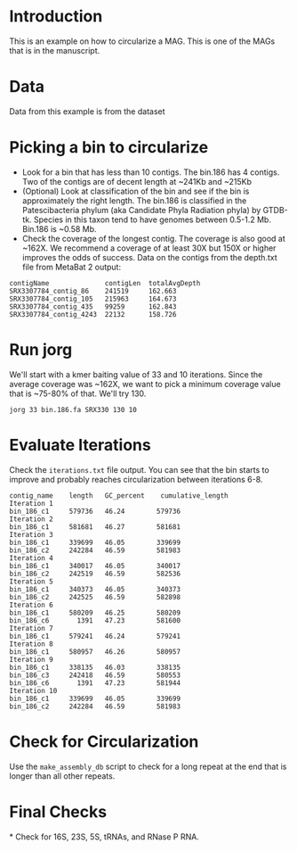 
<h1> Introduction </h1>

This is an example on how to circularize a MAG.  This is one of the MAGs that is in the manuscript.

<h1> Data </h1>
  
Data from this example is from the dataset 

<h1> Picking a bin to circularize </h2>

* Look for a bin that has less than 10 contigs. The bin.186 has 4 contigs. Two of the contigs are of decent length at ~241Kb and ~215Kb
* (Optional) Look at classification of the bin and see if the bin is approximately the right length.  The bin.186 is classified in the Patescibacteria phylum (aka Candidate Phyla Radiation phyla) by GTDB-tk.  Species in this taxon tend to have genomes between 0.5-1.2 Mb. Bin.186 is ~0.58 Mb.
* Check the coverage of the longest contig. The coverage is also good at ~162X. We recommend a coverage of at least 30X but 150X or higher improves the odds of success.  Data on the contigs from the depth.txt file from MetaBat 2 output:
```
contigName              contigLen  totalAvgDepth	
SRX3307784_contig_86    241519     162.663	      
SRX3307784_contig_105   215963     164.673	      
SRX3307784_contig_435   99259      162.843	      
SRX3307784_contig_4243  22132      158.726	      
```

<h1> Run jorg </h1>

We'll start with a kmer baiting value of 33 and 10 iterations.  Since the average coverage was ~162X, we want to pick a minimum coverage value that is ~75-80% of that.  We'll try 130.

`jorg 33 bin.186.fa SRX330 130 10`

<h1> Evaluate Iterations </h1>

Check the `iterations.txt` file output.  You can see that the bin starts to improve and probably reaches circularization between iterations 6-8.

```
contig_name    length	GC_percent    cumulative_length
Iteration 1    
bin_186_c1     579736   46.24        579736
Iteration 2                          
bin_186_c1     581681   46.27        581681
Iteration 3                          
bin_186_c1     339699   46.05        339699
bin_186_c2     242284   46.59        581983
Iteration 4                          
bin_186_c1     340017   46.05        340017
bin_186_c2     242519   46.59        582536
Iteration 5                          
bin_186_c1     340373   46.05        340373
bin_186_c2     242525   46.59        582898
Iteration 6                          
bin_186_c1     580209   46.25        580209
bin_186_c6       1391   47.23        581600
Iteration 7                          
bin_186_c1     579241   46.24        579241
Iteration 8                          
bin_186_c1     580957   46.26        580957
Iteration 9                          
bin_186_c1     338135   46.03        338135
bin_186_c3     242418   46.59        580553
bin_186_c6       1391   47.23        581944
Iteration 10                         
bin_186_c1     339699   46.05        339699
bin_186_c2     242284   46.59        581983
```

<h1> Check for Circularization </h1>

Use the `make_assembly_db` script to check for a long repeat at the end that is longer than all other repeats.

<h1> Final Checks </h1>
* Check for 16S, 23S, 5S, tRNAs, and RNase P RNA.
